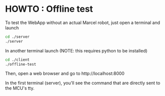 # HOWTO : Offline test

To test the WebApp without an actual Marcel robot,
just open a terminal and launch
````bash
cd ./server
./server
````
In another terminal launch (NOTE: this requires python to be installed)
````bash
cd ./client
./offline-test
````
Then, open a web browser and go to http://localhost:8000

In the first terminal (server), you'll see the command that are directly sent to the MCU's tty.
